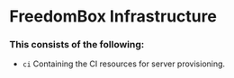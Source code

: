 # FreedomBox Infrastructure

### This consists of the following:

- `ci` Containing the CI resources for server provisioning.
